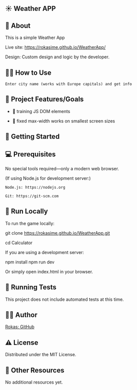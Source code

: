 ## ☀️ Weather APP

## 🌟 About

This is a simple Weather App

Live site: https://rokasime.github.io/WeatherApp/

Design: Custom design and logic by the developer.

## 👩‍🏫 How to Use

    Enter city name (works with Europe capitals) and get info

## 🎯 Project Features/Goals

- 👤 training JS DOM elements

- 📱 fixed max-width works on smallest screen sizes

## 🧰 Getting Started

## 💻 Prerequisites

No special tools required—only a modern web browser.

(If using Node.js for development server:)

    Node.js: https://nodejs.org

    Git: https://git-scm.com

## 🏃 Run Locally

To run the game locally:

git clone https://rokasime.github.io/WeatherApp.git

cd Calculator

If you are using a development server:

npm install
npm run dev

Or simply open index.html in your browser.

## 🧪 Running Tests

This project does not include automated tests at this time.

## 👨‍💻 Author

[Rokas: GitHub](https://github.com/RokasIme)

## ⚠️ License

Distributed under the MIT License.

## 🔗 Other Resources

No additional resources yet.
